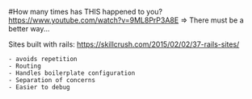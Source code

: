 #How many times has THIS happened to you?
https://www.youtube.com/watch?v=9ML8PrP3A8E
=> There must be a better way...

Sites built with rails:
https://skillcrush.com/2015/02/02/37-rails-sites/

```
- avoids repetition
- Routing
- Handles boilerplate configuration
- Separation of concerns
- Easier to debug
```
